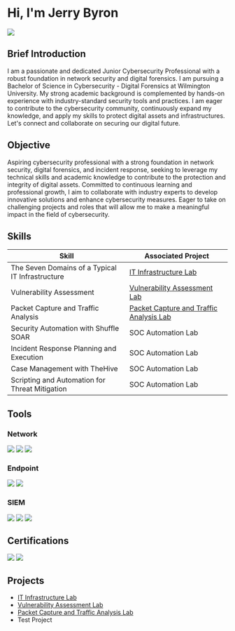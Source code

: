 
# Hi, I'm Jerry Byron
<a href="https://linkedin.com/in/jerry-byron"><img src="https://img.shields.io/badge/-LinkedIn-0072b1?&style=for-the-badge&logo=linkedin&logoColor=white" /></a>

## Brief Introduction


I am a passionate and dedicated Junior Cybersecurity Professional with a robust foundation in network security and digital forensics. I am pursuing a Bachelor of Science in Cybersecurity - Digital Forensics at Wilmington University. My strong academic background is complemented by hands-on experience with industry-standard security tools and practices.
I am eager to contribute to the cybersecurity community, continuously expand my knowledge, and apply my skills to protect digital assets and infrastructures. Let's connect and collaborate on securing our digital future.

## Objective

Aspiring cybersecurity professional with a strong foundation in network security, digital forensics, and incident response, seeking to leverage my technical skills and academic knowledge to contribute to the protection and integrity of digital assets. Committed to continuous learning and professional growth, I aim to collaborate with industry experts to develop innovative solutions and enhance cybersecurity measures. Eager to take on challenging projects and roles that will allow me to make a meaningful impact in the field of cybersecurity.

## Skills


| Skill                                         | Associated Project         |
|-----------------------------------------------|----------------------------|
| The Seven Domains of a Typical IT Infrastructure          | <a href="https://github.com/tomcolby/Exploring-the-Seven-Domains-of-a-Typical-IT-Infrastructure/tree/main">IT Infrastructure Lab</a>|
| Vulnerability Assessment          | <a href="https://github.com/tomcolby/Performing-a-Vulnerability-Assessment/tree/main">Vulnerability Assessment Lab</a>|
| Packet Capture and Traffic Analysis | <a href="https://github.com/tomcolby/Performing-Packet-Capture-and-Traffic-Analysis/tree/main">Packet Capture and Traffic Analysis Lab</a>|
| Security Automation with Shuffle SOAR         | SOC Automation Lab|
| Incident Response Planning and Execution      | SOC Automation Lab|
| Case Management with TheHive                  | SOC Automation Lab|
| Scripting and Automation for Threat Mitigation | SOC Automation Lab|

## Tools

### Network
<div>
    <img src="https://img.shields.io/badge/-Wireshark-1679A7?&style=for-the-badge&logo=Wireshark&logoColor=white" />
    <img src="https://img.shields.io/badge/-Nmap-EF3B2D?&style=for-the-badge&logo=Suricata&logoColor=white" />
    <img src="https://img.shields.io/badge/-Snort-777BB4?&style=for-the-badge&logo=Zeek&logoColor=white" />
</div>

### Endpoint
<div>
    <img src="https://img.shields.io/badge/-Microsoft_Defender_for_Endpoint-00A4EF?&style=for-the-badge&logo=Microsoft&logoColor=white" />
    <img src="https://img.shields.io/badge/-Velociraptor-4B275F?&style=for-the-badge&logo=Velociraptor&logoColor=white" />
</div>

### SIEM
<div>
    <img src="https://img.shields.io/badge/-Microsoft_Sentinel-0078D4?&style=for-the-badge&logo=Microsoft&logoColor=white" />
    <img src="https://img.shields.io/badge/-Splunk-000000?&style=for-the-badge&logo=Splunk&logoColor=white" />
    <img src="https://img.shields.io/badge/-Elastic-005571?&style=for-the-badge&logo=Elastic&logoColor=white" />
</div>

## Certifications

<div>
<img src="https://img.shields.io/badge/-CompTIA TestOut PC PRO-0052CC?style=for-the-badge&logo=ISC2&logoColor=white" />
<img src="https://img.shields.io/badge/-CISCO Ethical Hacker-FF0000?&style=for-the-badge&logo=CompTIA&logoColor=white" />
</div>

## Projects
- <a href="https://github.com/tomcolby/Exploring-the-Seven-Domains-of-a-Typical-IT-Infrastructure/tree/main">IT Infrastructure Lab</a>
- <a href="https://github.com/tomcolby/Performing-a-Vulnerability-Assessment/tree/main">Vulnerability Assessment Lab</a>
- <a href="https://github.com/tomcolby/Performing-Packet-Capture-and-Traffic-Analysis/tree/main">Packet Capture and Traffic Analysis Lab</a>
- Test Project
